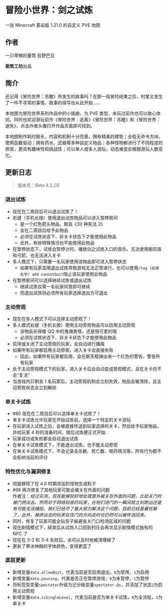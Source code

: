 # 冒险小世界：剑之试炼

一张 Minecraft 基岩版 1.21.0 的自定义 PVE 地图

## 作者

一只卑微的量筒
狂野巴豆

**极筑工坊**出品

## 简介

还记得《冒险世界：苏醒》所发生的故事吗？在那一段冒险结束之后，村里又发生了一件不寻常的事情，故事的续写也从此开始……

本地图为冒险世界系列作品中的小插曲，为 PVE 类型，未玩过前作也可以放心体验。同时也欢迎游玩前作《冒险世界：逃离》《冒险世界：苏醒》和《冒险世界：迷失》，点击作者头像打开作品页面即可找到。

本地图制作耗时极长，内容和机制十分完善。拥有精美的建筑；全程无命令方块，使用函数驱动；拥有药水、武器等多种自定义物品；各种怪物都进行了不同程度的修改，更具有趣味性和挑战性；可以单人或多人游玩，动态难度会根据游玩人数变化。

## 更新日志

> 版本号：Beta 4.2_02

### 退出试炼

- 现在在二周目后可以退出试炼了！
- 右键（手机长按）使用退出试炼物品可以进入暂停房间
  - 是一个红色箭头物品，取自《30 种死法 2》
  - 会在二周目后给予此物品
  - 必须在试炼状态下、非关卡状态下才能使用此物品
  - 此外，有些特殊情况也不能使用此物品
- 在暂停状态下，试炼会暂停计时、播放剑之试炼入口的音乐、无法使用御风珠和弓箭、也无法进入关卡
- 多人模式下，只需要一名玩家使用该物品即可进入暂停状态
  - 如果有玩家滥用退出试炼导致游戏无法正常进行，也可以使用`/tag (玩家名字) add cannotQuit`阻止该玩家使用此物品
- 在暂停房间可以选择继续试炼或退出试炼
  - 继续试炼仅需一名玩家同意即可继续
  - 而退出试炼则必须所有玩家选择退出方可退出

### 主动旁观

- 现在在多人模式下可以选择主动旁观了！
- 多人模式右键（手机长按）使用主动旁观物品可以启用主动旁观
  - 该物品长得像 QQ 中的鬼魂表情，还是很可爱的哦
  - 必须在试炼状态下、非关卡状态下才能使用此物品
- 启用或关闭了主动旁观的玩家，会自动进行播报
- 如果所有玩家都启用主动旁观，进入关卡会直接失败
  - 因此，如果所有玩家都启用，会在聊天框弹出来一个红色的警告，警告所有玩家
- 处于主动旁观模式下的玩家，进入关卡后会自动变成旁观模式，且在关卡内不会“复活”
- 当游戏内只剩余 1 名玩家后，主动旁观机制会立刻失效，物品会被清除，且主动旁观状态会立刻解除

### 单关卡试炼

- #80 现在在二周目后可以选择单关卡试炼了！
- 单关卡试炼允许玩家在开始试炼前，选择一个特定的关卡游玩
- 在玩家进入试炼之后，会被直接传送到玩家选择的关卡，然后给予玩家物品，并给玩家 4 秒的准备时间，随后试炼便正式开始
- 玩家成功或失败都会自动退出试炼
- 在单关卡试炼模式下，不能退出试炼，也不能主动旁观
- 在单关卡试炼模式下，不会记录击杀数、死亡数、喝药情况等，所有行为都不会影响当前的评分

### 特性优化与漏洞修复

- 彻底移除了在 4.0 时期添加的怪物生成粒子
- #68 再次修复了其他玩家可能会被关在外面的问题  
  作者注：*经过实测，现在能够较好地处理意外被关在外面的问题，比如关门时被门挤出去。然而对于网络较差的玩家，在他们进门的一瞬间就立刻跑出还是有可能无法捕捉。我们已经尽了最大努力解决这个问题，目前已经是最优解了。此外，被挤出去的玩家在往门的方向走时也仍然可以被传送回来。*
- 同时，修复了玩家可能会钻空子躲避各关门口检测区域的问题
- 现在剧情模式下，结束后从试炼入口回到村庄会再次显示剧情模式独有的 NPC 了
- 现在在 3-2 和 3-4 失败后，水可以及时地被清理掉了
- 更新了寒冰神殿的字体颜色，变得更蓝了

### 底层更新

- 新增变量`data.allowQuit`，代表当前是否启用退出，`0`为禁用，`1`为启用
- 新增变量`data.pausing`，代表是否正在暂停游戏，`0`为未暂停，`1`为暂停
- 将标签型变量`spectator`升级为记分板变量`spectator.@s`，并添加了状态`2`为启用主动旁观
- 新增变量`data.isSingleLevel`，代表当前是否为单关卡试炼，`0`为全流程，`1`为单关卡
